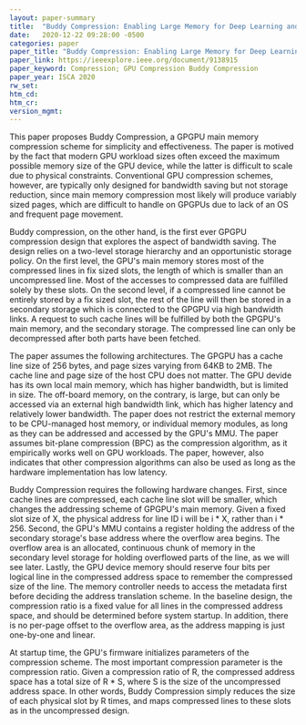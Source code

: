 ```yaml
---
layout: paper-summary
title:  "Buddy Compression: Enabling Large Memory for Deep Learning and HPC Workloads on GPU"
date:   2020-12-22 09:28:00 -0500
categories: paper
paper_title: "Buddy Compression: Enabling Large Memory for Deep Learning and HPC Workloads on GPU"
paper_link: https://ieeexplore.ieee.org/document/9138915
paper_keyword: Compression; GPU Compression Buddy Compression
paper_year: ISCA 2020
rw_set:
htm_cd:
htm_cr:
version_mgmt:
---
```


This paper proposes Buddy Compression, a GPGPU main memory compression scheme for simplicity and effectiveness.
The paper is motived by the fact that modern GPU workload sizes often exceed the maximum possible memory size 
of the GPU device, while the latter is difficult to scale due to physical constraints.
Conventional GPU compression schemes, however, are typically only designed for bandwidth saving but not storage 
reduction, since main memory compression most likely will produce variably sized pages, which are difficult to
handle on GPGPUs due to lack of an OS and frequent page movement.

Buddy compression, on the other hand, is the first ever GPGPU compression design that explores the aspect of bandwidth
saving. The design relies on a two-level storage hierarchy and an opportunistic storage policy. 
On the first level, the GPU's main memory stores most of the compressed lines in fix sized slots, the length of which
is smaller than an uncompressed line. Most of the accesses to compressed data are fulfilled solely by these slots.
On the second level, if a compressed line cannot be entirely stored by a fix sized slot, the rest of the line will then
be stored in a secondary storage which is connected to the GPGPU via high bandwidth links.
A request to such cache lines will be fulfilled by both the GPGPU's main memory, and the secondary storage. The 
compressed line can only be decompressed after both parts have been fetched.

The paper assumes the following architectures. The GPGPU has a cache line size of 256 bytes, and page sizes varying from
64KB to 2MB. The cache line and page size of the host CPU does not matter. 
The GPU devide has its own local main memory, which has higher bandwidth, but is limited in size.
The off-board memory, on the contrary, is large, but can only be accessed via an external high bandwidth link, which
has higher latency and relatively lower bandwidth.
The paper does not restrict the external memory to be CPU-managed host memory, or individual memory modules, as long
as they can be addressed and accessed by the GPU's MMU.
The paper assumes bit-plane compression (BPC) as the compression algorithm, as it empirically works well on GPU 
workloads. The paper, however, also indicates that other compression algorithms can also be used as long as 
the hardware implementation has low latency.

Buddy Compression requires the following hardware changes. First, since cache lines are compressed, each cache line
slot will be smaller, which changes the addressing scheme of GPGPU's main memory. Given a fixed slot size of X,
the physical address for line ID i will be i * X, rather than i * 256. Second, the GPU's MMU contains a register 
holding the address of the secondary storage's base address where the overflow area begins. The overflow area is an
allocated, continuous chunk of memory in the secondary level storage for holding overflowed parts of the line, as we
will see later. Lastly, the GPU device memory should reserve four bits per logical line in the compressed address space
to remember the compressed size of the line. The memory controller needs to access the metadata first before deciding
the address translation scheme. In the baseline design, the compression ratio is a fixed value for all lines in the
compressed address space, and should be determined before system startup. In addition, there is no per-page offset
to the overflow area, as the address mapping is just one-by-one and linear.

At startup time, the GPU's firmware initializes parameters of the compression scheme. The most important compression
parameter is the compression ratio. Given a compression ratio of R, the compressed address space has a total size
of R * S, where S is the size of the uncompressed address space. In other words, Buddy Compression simply reduces
the size of each physical slot by R times, and maps compressed lines to these slots as in the uncompressed design.


